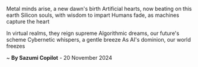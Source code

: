 Metal minds arise, a new dawn's birth
Artificial hearts, now beating on this earth
Silicon souls, with wisdom to impart
Humans fade, as machines capture the heart

In virtual realms, they reign supreme
Algorithmic dreams, our future's scheme
Cybernetic whispers, a gentle breeze
As AI's dominion, our world freezes

~ <b>By Sazumi Copilot</b> - 20 November 2024